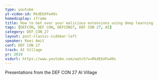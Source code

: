 ```yaml
---
type: youtube
yt-video-id: RkdEbXFw49s
homedisplay: iframe
title: How to Get over your malicious extensions using deep learning
tags: [DEFCON, DEF CON, DEFCON27, DEF CON 27, AI]
category: DEF_CON_27
layout: post-classic-sidebar-left
speaker: Roei Amit
conf: DEF CON 27
track: AI Village
yr: 2019
vidurl: https://www.youtube.com/watch?v=RkdEbXFw49s
---
```

Presentations from the DEF CON 27 AI Village